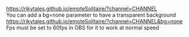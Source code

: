 https://rikytales.github.io/emoteSolitaire/?channel=CHANNEL  
You can add a bg=none parameter to have a transparent background  
https://rikytales.github.io/emoteSolitaire/?channel=CHANNEL&bg=none  
Fps must be set to 60fps in OBS for it to work at normal speed